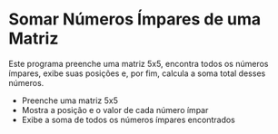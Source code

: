 # Somar Números Ímpares de uma Matriz

Este programa preenche uma matriz 5x5, encontra todos os números ímpares, exibe suas posições e, por fim, calcula a soma total desses números.

- Preenche uma matriz 5x5
- Mostra a posição e o valor de cada número ímpar
- Exibe a soma de todos os números ímpares encontrados